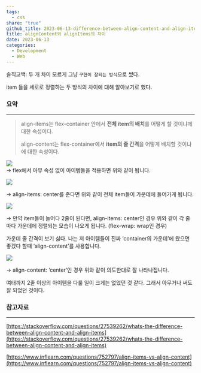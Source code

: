 ```yaml
---  
tags:  
  - css  
share: "true"  
github_title: 2023-06-13-difference-between-align-content-and-align-items  
title: alignContent와 alignItems의 차이  
date: 2023-06-13  
categories:  
  - Development  
  - Web  
---  
```

  
솔직고백: 두 개 차이 모르게 그냥 `구현이 잘되는 방식`으로 썼다.  
  
item 들을 세로로 정렬하는 두 방식의 차이에 대해 알아보기로 했다.  
  
### 요약  
  
---  
  
> align-items는 flex-container 안에서 **전체 item의 배치**를 어떻게 할 것이냐에 대한 속성이다.  
>   
> align-content는 flex-container에서 **item의 줄 간격**을 어떻게 배치할 것이냐에 대한 속성이다.  
  
  
![](../../assets/img/posts/Pasted%20image%2020240717145319.png)  
→ flex에서 아무 속성 없이 아이템들을 적용하면 위와 같이 됩니다.  
  
![](../../assets/img/posts/Pasted%20image%2020240717145351.png)  
  
→ align-items: center를 준다면 위와 같이 전체 item들이 가운데에 들어가게 됩니다.  
  
![](../../assets/img/posts/Pasted%20image%2020240717145416.png)  
  
→ 만약 item들이 늘어다 2줄이 된다면, align-items: center인 경우 위와 같이 각 줄마다 가운데에 정렬되는 모습이 나오게 됩니다. (flex-wrap: wrap인 경우)  
  
가운데 줄 간격이 보기 싫다. 나는 저 아이템들이 진짜 ‘container의 가운데’에 왔으면 좋겠다 할때 ‘align-content’를 사용합니다.  
  
![](../../assets/img/posts/Pasted%20image%2020240717145435.png)  
  
→ align-content: ‘center’인 경우 위와 같이 의도한대로 잘 나타나집니다.  
  
여태까지 2줄 이상의 아이템을 다룰 일이 크게는 없었던 것 같다. 그래서 아무거나 써도 잘 되었던 것이다.  
  
### 참고자료  
  
---  
  
[https://stackoverflow.com/questions/27539262/whats-the-difference-between-align-content-and-align-items](https://stackoverflow.com/questions/27539262/whats-the-difference-between-align-content-and-align-items)  
  
[https://www.inflearn.com/questions/752797/align-items-vs-align-content](https://www.inflearn.com/questions/752797/align-items-vs-align-content)